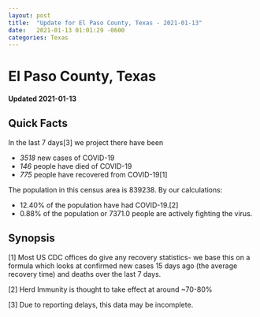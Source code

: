 ```yaml
---
layout: post
title:  "Update for El Paso County, Texas - 2021-01-13"
date:   2021-01-13 01:01:29 -0600
categories: Texas
---
```


# El Paso County, Texas
#### Updated 2021-01-13

## Quick Facts

In the last 7 days[3] we project there have been
- *3518* new cases of COVID-19
- *146* people have died of COVID-19
- *775* people have recovered from COVID-19[1]

The population in this census area is 839238. By our calculations:
- 12.40% of the population have had COVID-19.[2]
- 0.88% of the population or 7371.0 people are actively fighting the virus.

## Synopsis




[1] Most US CDC offices do give any recovery statistics- we base this on a formula which looks at confirmed new cases
15 days ago (the average recovery time) and deaths over the last 7 days.

[2] Herd Immunity is thought to take effect at around ~70-80%

[3] Due to reporting delays, this data may be incomplete.
 
    